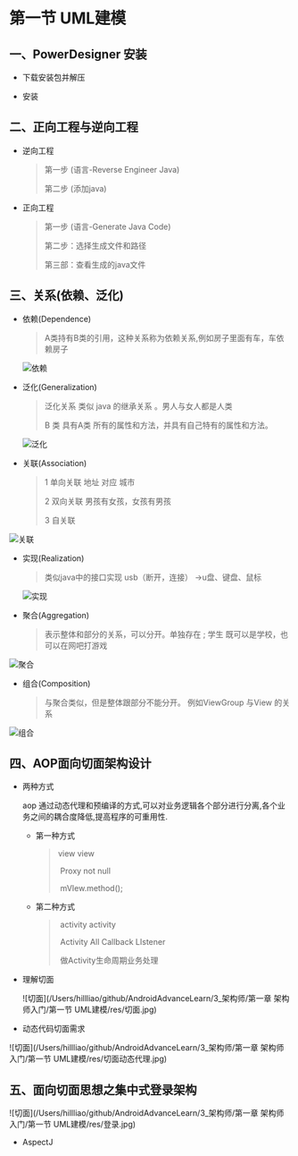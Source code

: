 # 第一节 UML建模

## 一、PowerDesigner 安装

* 下载安装包并解压

* 安装

## 二、正向工程与逆向工程

* 逆向工程

  > 第一步 (语言-Reverse Engineer Java)
  >
  > 第二步 (添加java)

* 正向工程

  > 第一步 (语言-Generate Java Code)
  >
  > 第二步：选择生成文件和路径
  >
  > 第三部：查看生成的java文件

## 三、关系(依赖、泛化)

* 依赖(Dependence)

  > A类持有B类的引用，这种关系称为依赖关系,例如房子里面有车，车依赖房子

  ![依赖](https://github.com/zh405557524/AndroidAdvanceLearn/blob/master/3_%E6%9E%B6%E6%9E%84%E5%B8%88/%E7%AC%AC%E4%B8%80%E7%AB%A0%20%E6%9E%B6%E6%9E%84%E5%B8%88%E5%85%A5%E9%97%A8/%E7%AC%AC%E4%B8%80%E8%8A%82%20UML%E5%BB%BA%E6%A8%A1/res/%E4%BE%9D%E8%B5%96.jpg)

* 泛化(Generalization)

  > 泛化关系 类似 java 的继承关系 。男人与女人都是人类
  >
  > B 类 具有A类 所有的属性和方法，并具有自己特有的属性和方法。

  ![泛化](https://github.com/zh405557524/AndroidAdvanceLearn/blob/master/3_%E6%9E%B6%E6%9E%84%E5%B8%88/%E7%AC%AC%E4%B8%80%E7%AB%A0%20%E6%9E%B6%E6%9E%84%E5%B8%88%E5%85%A5%E9%97%A8/%E7%AC%AC%E4%B8%80%E8%8A%82%20UML%E5%BB%BA%E6%A8%A1/res/%E6%B3%9B%E5%8C%96.jpg)

* 关联(Association)

  > 1 单向关联  地址 对应  城市
  >
  > 2 双向关联   男孩有女孩，女孩有男孩
  >
  > 3 自关联   

![关联](https://github.com/zh405557524/AndroidAdvanceLearn/blob/master/3_%E6%9E%B6%E6%9E%84%E5%B8%88/%E7%AC%AC%E4%B8%80%E7%AB%A0%20%E6%9E%B6%E6%9E%84%E5%B8%88%E5%85%A5%E9%97%A8/%E7%AC%AC%E4%B8%80%E8%8A%82%20UML%E5%BB%BA%E6%A8%A1/res/%E5%85%B3%E8%81%94.jpg)

* 实现(Realization)

  > 类似java中的接口实现  usb（断开，连接） ->u盘、键盘、鼠标 

  ![实现](https://github.com/zh405557524/AndroidAdvanceLearn/blob/master/3_%E6%9E%B6%E6%9E%84%E5%B8%88/%E7%AC%AC%E4%B8%80%E7%AB%A0%20%E6%9E%B6%E6%9E%84%E5%B8%88%E5%85%A5%E9%97%A8/%E7%AC%AC%E4%B8%80%E8%8A%82%20UML%E5%BB%BA%E6%A8%A1/res/%E5%AE%9E%E7%8E%B0.jpg)

* 聚合(Aggregation)  

  > 表示整体和部分的关系，可以分开。单独存在  ; 学生 既可以是学校，也可以在网吧打游戏

![聚合](https://github.com/zh405557524/AndroidAdvanceLearn/blob/master/3_%E6%9E%B6%E6%9E%84%E5%B8%88/%E7%AC%AC%E4%B8%80%E7%AB%A0%20%E6%9E%B6%E6%9E%84%E5%B8%88%E5%85%A5%E9%97%A8/%E7%AC%AC%E4%B8%80%E8%8A%82%20UML%E5%BB%BA%E6%A8%A1/res/%E8%81%9A%E5%90%88.jpg)

* 组合(Composition)

  > 与聚合类似，但是整体跟部分不能分开。 例如ViewGroup 与View 的关系

![组合](https://github.com/zh405557524/AndroidAdvanceLearn/blob/master/3_%E6%9E%B6%E6%9E%84%E5%B8%88/%E7%AC%AC%E4%B8%80%E7%AB%A0%20%E6%9E%B6%E6%9E%84%E5%B8%88%E5%85%A5%E9%97%A8/%E7%AC%AC%E4%B8%80%E8%8A%82%20UML%E5%BB%BA%E6%A8%A1/res/%E7%BB%84%E5%90%88.jpg)



## 四、AOP面向切面架构设计

* 两种方式

    aop 通过动态代理和预编译的方式,可以对业务逻辑各个部分进行分离,各个业务之间的耦合度降低,提高程序的可重用性.

  * 第一种方式

    >  	view 				 view
    >
    > ​        Proxy not null
    >
    > ​		mVIew.method();

  * 第二种方式

    > ​       	  activity						activity
    >
    > ​			 Activity All Callback LIstener
    >
    > ​			 做Activity生命周期业务处理

* 理解切面

  ![切面](/Users/hillliao/github/AndroidAdvanceLearn/3_架构师/第一章 架构师入门/第一节 UML建模/res/切面.jpg)



* 动态代码切面需求

![切面](/Users/hillliao/github/AndroidAdvanceLearn/3_架构师/第一章 架构师入门/第一节 UML建模/res/切面动态代理.jpg)



## 五、面向切面思想之集中式登录架构

![切面](/Users/hillliao/github/AndroidAdvanceLearn/3_架构师/第一章 架构师入门/第一节 UML建模/res/登录.jpg)

* AspectJ























